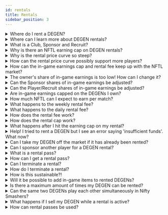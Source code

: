 ```yaml
---
id: rentals
title: Rentals
sidebar_position: 3
---
```


<details><summary>Where do I rent a DEGEN?</summary><br/>

The DEGEN rentals flow will live on the Nifty League website, but is not live yet!

</details>

<details><summary>Where can I learn more about DEGEN rentals?</summary><br/>

Read more about our plans for DEGEN rentals [here](/docs/guides/rentals/rental-overview).

</details>

<details><summary>What is a Club, Sponsor and Recruit?</summary><br/>

We use the term **Club** to refer to a group of players. In web3/P&E gaming, these are typically referred to as Guilds. Furthermore, **Clubs** will be core to the Nifty Ecosystem, with in-game social features where DEGENs can proudly represent their **Clubs** on their profile and in-game.  
  
We use the term **Sponsor** to refer to a **Club** (or other DEGEN Owner) who has paid for a DEGEN rental on behalf of a player. In web3/P&E gaming, **Sponsors** are typically just Guilds, but at Nifty Leauge, owning your NFT means your can rent it out to any player you wish!  

We use the term **Recruit** to refer to a player and member of the community who is sponsored by a **Club** or DEGEN **Owner**.  

</details>

<details><summary>Why is there an NFTL earning cap on DEGEN rentals?</summary><br/>

Having a cap on our emissions helps our ecosystem in maintaining a more sustainable and stable emission level, which is desirable to both token holders and players.

</details>

<details><summary>Why is the rental price curve so steep?</summary><br/>

We have set the curve based on player-base size, which will be readjusted dynamically as the player-base grows. The curve helps ensure the rental spread is fair across all background multipliers.
  
</details>

<details><summary>How can the rental price curve possibly support more players?</summary><br/>

The curve will start out steeper to create a fair spread across all DEGENs while supporting more renting activity on DEGENs with higher multipliers.

</details>

<details><summary>How can the in-game earnings cap and rental fee keep up with the NFTL market?</summary><br/>

Earning rates, rentals price and the rental cap will be closely monitored and periodically adjusted based on the needs of the community.

</details>

<details><summary>The owner's share of in-game earnings is too low! How can I change it?</summary><br/>

The first version of the rental system will set the Owner’s share to 10%. Our second version of the rental system will include a feature allowing Owners to set the share of in-game earnings they wish to keep, which could range anywhere from 0% to 100%.

</details>

<details><summary>Can the Sponsor shares of in-game earnings be adjusted?</summary><br/>

The first version of the rental system will set the Sponsor’s share to 50%. Our second version of the rental system will include a feature allowing Sponsors to set the share of in-game earnings they wish to keep. The Sponsor will be able to set the % split with the remainder of earnings left after the Owner’s share is removed.  

For example, if the Owner set his in-game earnings share to 20%, the Sponsor could choose to keep e.g. 80%, leaving the Player/Recruit 0%, or e.g. 10%, leaving the Player/Recruit 70%.  
  
</details>

  
<details><summary>Can the Player/Recruit shares of in-game earnings be adjusted?</summary><br/>

The first version of the rental system will set the Player (Recruit if sponsored) share to 40%. Our second version of the rental system will include a feature allowing Owners and Sponsors to set the share of in-game earnings they wish to keep. This means, the Player/Recruit’s share is the remaining in-game earnings share not taken by the Owner and Sponsor.

</details>

<details><summary>Are in-game earnings capped on the DEGENs I own?</summary><br/>
  
Yes, all DEGENs have their weekly earnings capped based on their multiplier. This ensures that our most active players are spreading the love (and NFTL) to other DEGENs as well!
  
</details>

<details><summary>How much NFTL can I expect to earn per match?</summary><br/>

It will depend on your skill level, but you will be rewarded for every play you make in Nifty Smashers.  Each kill, hit, ability hit, round win, or match win will reward you with points, which translate into NFTL rewards after the match. Remember that you can also lose points for unassisted deaths!

</details>

<details><summary>What happens to the weekly rental fee?</summary><br/>

45% of the fee is given to the Owner.  
5% of the fee is given to Nifty League (initially the Corporation, later the DAO). 
50% of the fee is burned (removed from the ecosystem). 

</details>

<details><summary>What happens to the daily rental fee?</summary><br/>

10% of the fee is given to the Owner. 
10% of the fee is given to Nifty League (initially the Corporation, later the DAO). 
80% of the fee is burned (removed from the ecosystem). 

</details>

<details><summary>How does the rental fee work?</summary><br/>
  
You can initiate a rental by paying the initial rental fee, which covers the cost of the rental for one week. After the first week, the rental switches to daily with a 30% discount on the rentals fees. The daily rental fee will be charged until the rental is terminated or until the DEGEN is no longer available for rent.

</details>

<details><summary>How does the rental cap work?</summary><br/>

The rental is initiated with a weekly cap that will apply to the first week’s earnings until the rental switches over to daily, at which point the cap will be incremented daily by each daily rental fee charge.

</details>

<details><summary>What happens after I hit the earning cap on my rental?</summary><br/>

You can still play but you won’t earn NFTL until the rental is in the daily period. At which point the cap will be bumped each day. Can’t wait? You can alway initiate rentals on a new/different DEGEN at any time!

</details>

<details><summary>Help! I tried to rent a DEGEN but I see an error saying 'insufficient funds'. What now?</summary><br/>
  
Rental Costs are deducted from your 'Game & Rental Balance'. If you have NFTL balance available in Daily NFTL Accrued, you can tap Claim, which will move the balance to your 'Game & Rental Balance', which will allow you to activate a Rental if you have sufficient funds.
  
</details>

<details><summary>Can I take my DEGEN off the market if it has already been rented?</summary><br/>

The existing rentals on your DEGEN will be terminated at the end of the ongoing rental period. After which, your DEGEN will no longer be possible to rent by the public. Keep in mind that re-activating a DEGEN rental costs 1,000 NFTL.

</details>

<details><summary>Can I sponsor another player for a DEGEN rental?</summary><br/>

If a DEGEN is available on the market to the public, anyone can sponsor a DEGEN rental for another player. If a DEGEN is disabled from the public market, only the DEGEN Owner can sponsor another player’s rental.

</details>

<details><summary>What is a rental pass?</summary><br/>
  
Rental passes are similar to coupon, meaning they enable you to rent a DEGEN for free - either for yourself or another player! Please note, rental passes can only be used on DEGENs with Common backgrounds without any active rentals.

</details>

<details><summary>How can I get a rental pass?</summary><br/>

Raffles and giveaways.
  
</details>

<details><summary>Can I terminate a rental?</summary><br/>

You can terminate your rental at any time. The rental will stay active until the end of the period for which it’s been paid. You will not be issued a NFTL refund for a rental that is terminated prior to last day of the rental period.

</details>

<details><summary>How do I terminate a rental?</summary><br/>

Navigate to the Owner, Sponsor or Player/Recruit dashboard and tap cancel on the DEGEN you would like to terminate.

</details>

<details><summary>How is this sustainable?!</summary><br/>

It's not. Solution? ✨COMPETE & EARN✨ (more details to come shortly)

</details>

<details><summary>Will it be possible to add in-game items to rented DEGENs?</summary><br/>

Yes, once the items marketplace is live! This includes items acquired through comic burning as well.

</details>

<details><summary>Is there a maximum amount of times my DEGEN can be rented?</summary><br/>

No, but the rental fee increases with each subsequent rental.

</details>

<details><summary>Can the same two DEGENs play each other simultaneously in Nifty Smashers?</summary><br/>
  
Yes
  
</details>

<details><summary>What happens if I sell my DEGEN while a rental is active?</summary><br/>

The renter continues to rent your DEGEN, and the income from the rental goes to the new owner starting the moment it transfers to the new wallet.

</details>

<details><summary>How can rental passes be used?</summary><br/>

Rental Passes can only be used to rent Commons without active ongoing rentals. In the checkout flow for the DEGEN you wish to rent, select the ‘Use Rental Pass’ box on the dialog. Please note, if the rental pass does not work for the DEGEN, it is likely because the DEGEN either does not have a Common background, or has an ongoing active rental. If you are encountering other issues with your rental pass, please reach out to a Community Moderator in our Discord server.
  
</details>

